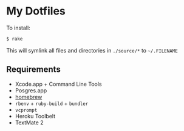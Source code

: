 # My Dotfiles

To install:

```bash
$ rake
```

This will symlink all files and directories in `./source/*` to `~/.FILENAME`

## Requirements

* Xcode.app + Command Line Tools
* Posgres.app
* [homebrew](http://mxcl.github.io/homebrew/)
* `rbenv` + `ruby-build` + `bundler`
* `vcprompt`
* Heroku Toolbelt
* TextMate 2